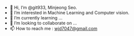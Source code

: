 - 👋 Hi, I’m @git933, Minjeong Seo.
- 👀 I’m interested in Machine Learning and Computer vision.
- 🌱 I’m currently learning ...
- 💞️ I’m looking to collaborate on ...
- 📫 How to reach me : wjd7047@gmail.com

<!---
git933/git933 is a ✨ special ✨ repository because its `README.md` (this file) appears on your GitHub profile.
You can click the Preview link to take a look at your changes.
--->
